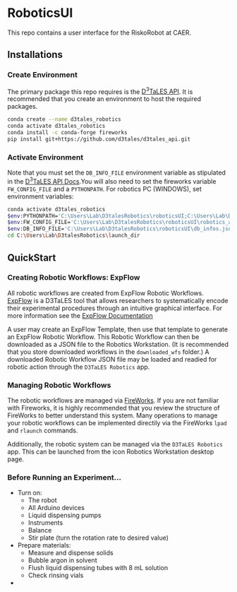# RoboticsUI
This repo contains a user interface for the RiskoRobot at CAER.

## Installations
### Create Environment
The primary package this repo requires is the [D<sup>3</sup>TaLES API](https://github.com/D3TaLES/d3tales_api). 
It is recommended that you create an environment to host the required packages. 
```bash
conda create --name d3tales_robotics
conda activate d3tales_robotics
conda install -c conda-forge fireworks
pip install git+https://github.com/d3tales/d3tales_api.git
```

### Activate Environment
Note that you must set the `DB_INFO_FILE` environment variable as stipulated in the
[D<sup>3</sup>TaLES API Docs](https://github.com/D3TaLES/d3tales_api).You will also
need to set the fireworks variable `FW_CONFIG_FILE` and a `PYTHONPATH`. For robotics PC (WINDOWS), 
set environment variables: 
```bash
conda activate d3tales_robotics
$env:PYTHONPATH='C:\Users\Lab\D3talesRobotics\roboticsUI;C:\Users\Lab\D3talesRobotics\Packages\d3tales_api;C:\Users\Lab\D3talesRobotics\Packages\hardpotato\src'
$env:FW_CONFIG_FILE='C:\Users\Lab\D3talesRobotics\roboticsUI\robotics_api\management\config\FW_config.yaml'
$env:DB_INFO_FILE='C:\Users\Lab\D3talesRobotics\roboticsUI\db_infos.json'
cd C:\Users\Lab\D3talesRobotics\launch_dir
```

## QuickStart

### Creating Robotic Workflows: ExpFlow
All robotic workflows are created from ExpFlow Robotic Workflows. [ExpFlow](https://d3tales.as.uky.edu/expflow/)
is a D3TaLES tool that allows researchers to systematically encode their
experimental procedures through an intuitive graphical interface. For more information see the 
[ExpFlow Documentation](https://d3tales.as.uky.edu/expflow/docs)

A user may create an ExpFlow Template, then use that template to generate an ExpFlow Robotic Workflow.
This Robotic Workflow can then be downloaded as a JSON file to the Robotics Workstation. (It is recommended that you 
store downloaded workflows in the `downloaded_wfs` folder.) A downloaded Robotic Workflow JSON file may be loaded 
and readied for robotic action through the `D3TaLES Robotics` app.

### Managing Robotic Workflows
The robotic workflows are managed via [FireWorks](https://materialsproject.github.io/fireworks/). If you are not 
familiar with Fireworks, it is highly recommended that you review the structure of FireWorks to 
better understand this system. Many operations to manage your robotic workflows can be implemented directily
via the FireWorks `lpad` and `rlaunch` commands. 

Additionally, the robotic system can be managed via the `D3TaLES Robotics` app.
This can be launched from the icon Robotics Workstation desktop page.  


### Before Running an Experiment...
* Turn on: 
  * The robot
  * All Arduino devices 
  * Liquid dispensing pumps
  * Instruments 
  * Balance
  * Stir plate (turn the rotation rate to desired value)
* Prepare materials: 
  * Measure and dispense solids
  * Bubble argon in solvent 
  * Flush liquid dispensing tubes with 8 mL solution 
  * Check rinsing vials
* 